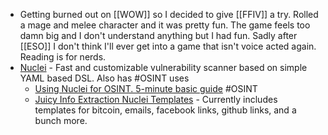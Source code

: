 - Getting burned out on [[WOW]] so I decided to give [[FFIV]] a try. Rolled a mage and melee character and it was pretty fun. The game feels too damn big and I don't understand anything but I had fun. Sadly after [[ESO]] I don't think I'll ever get into a game that isn't voice acted again. Reading is for nerds.
- [Nuclei](https://github.com/projectdiscovery/nuclei) - Fast and customizable vulnerability scanner based on simple YAML based DSL. Also has #OSINT uses
	- [Using Nuclei for OSINT. 5-minute basic guide](https://medium.com/@cyb_detective/using-nuclei-for-osint-5-minute-basic-guide-f8764424902b) #OSINT
	- [Juicy Info Extraction Nuclei Templates](https://github.com/cipher387/juicyinfo-nuclei-templates) - Currently includes templates for bitcoin, emails, facebook links, github links, and a bunch more.
